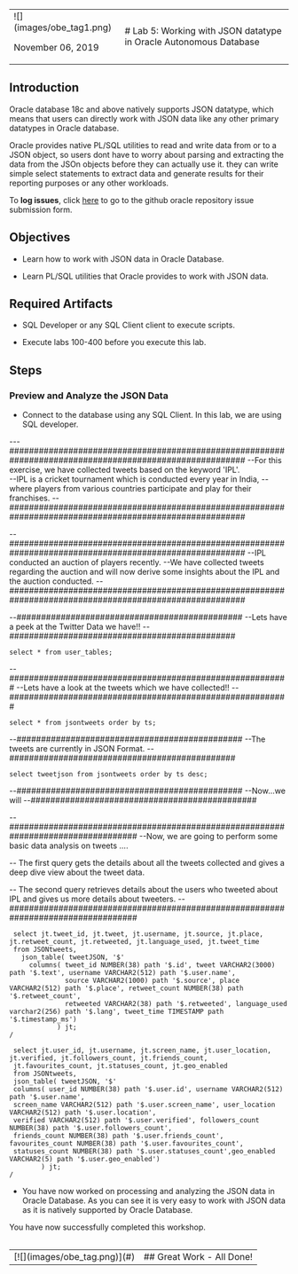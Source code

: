 <table class="tbl-heading"><tr><td class="td-logo">![](images/obe_tag1.png)

November 06, 2019
</td>
<td class="td-banner">
# Lab 5: Working with JSON datatype in Oracle Autonomous Database
</td></tr><table>

## Introduction

Oracle database 18c and above natively supports JSON datatype, which means that users can directly work with JSON data like any other primary datatypes in Oracle database.

Oracle provides native PL/SQL utilities to read and write data from or to a JSON object, so users dont have to worry about parsing and extracting the data from the JSOn objects before they can actually use it. they can write simple select statements to extract data and generate results for their reporting purposes or any other workloads.

To **log issues**, click [here](https://github.com/Abdul-Rafae-Mohammed/StepByStepGuideToSetupPythonAppWithOracleATP/issues/new) to go to the github oracle repository issue submission form.

## Objectives

- Learn how to work with JSON data in Oracle Database.

- Learn PL/SQL utilities that Oracle provides to work with JSON data.

## Required Artifacts

- SQL Developer or any SQL Client client to execute scripts.

- Execute labs 100-400 before you execute this lab.

## Steps

### **Preview and Analyze the JSON Data**

- Connect to the database using any SQL Client. In this lab, we are using SQL developer.

---########################################################################################################
--For this exercise, we have collected tweets based on the keyword 'IPL'.  
--IPL is a cricket tournament which is conducted every year in India, 
--where players from various countries participate and play for their franchises.
--########################################################################################################

--########################################################################################################
--IPL conducted an auction of players recently. 
--We have collected tweets regarding the auction and will now derive some insights about the IPL and the auction conducted.
--########################################################################################################

--##############################################
--Lets have a peek at the Twitter Data we have!!
--##############################################

```
select * from user_tables;
```

--#########################################################
--Lets have a look at the tweets which we have collected!!
--#########################################################

```
select * from jsontweets order by ts;
```

--##############################################
--The tweets are currently in JSON Format.
--##############################################

```
select tweetjson from jsontweets order by ts desc;
```

--##############################################
--Now...we will
--##############################################
 
--##################################################################################
--Now, we are going to perform some basic data analysis on tweets ....

-- The first query gets the details about all the tweets collected and gives a deep dive view about the tweet data.

-- The second query retrieves details about the users who tweeted about IPL and gives us more details about tweeters.
--##################################################################################


```
 select jt.tweet_id, jt.tweet, jt.username, jt.source, jt.place, jt.retweet_count, jt.retweeted, jt.language_used, jt.tweet_time
 from JSONtweets,
   json_table( tweetJSON, '$' 
     columns( tweet_id NUMBER(38) path '$.id', tweet VARCHAR2(3000) path '$.text', username VARCHAR2(512) path '$.user.name', 
              source VARCHAR2(1000) path '$.source', place VARCHAR2(512) path '$.place', retweet_count NUMBER(38) path '$.retweet_count', 
              retweeted VARCHAR2(38) path '$.retweeted', language_used varchar2(256) path '$.lang', tweet_time TIMESTAMP path '$.timestamp_ms')
            ) jt;
/  
```

```
 select jt.user_id, jt.username, jt.screen_name, jt.user_location, jt.verified, jt.followers_count, jt.friends_count, 
 jt.favourites_count, jt.statuses_count, jt.geo_enabled
 from JSONtweets,
 json_table( tweetJSON, '$' 
 columns( user_id NUMBER(38) path '$.user.id', username VARCHAR2(512) path '$.user.name', 
 screen_name VARCHAR2(512) path '$.user.screen_name', user_location VARCHAR2(512) path '$.user.location', 
 verified VARCHAR2(512) path '$.user.verified', followers_count NUMBER(38) path '$.user.followers_count', 
 friends_count NUMBER(38) path '$.user.friends_count', favourites_count NUMBER(38) path '$.user.favourites_count',
 statuses_count NUMBER(38) path '$.user.statuses_count',geo_enabled VARCHAR2(5) path '$.user.geo_enabled')
        ) jt;
/
```


- You have now worked on processing and analyzing the JSON data in Oracle Database. As you can see it is very easy to work with JSON data as it is natively supported by Oracle Database.


You have now successfully completed this workshop.

<table>
<tr><td class="td-logo">[![](images/obe_tag.png)](#)</td>
<td class="td-banner">
## Great Work - All Done!
</td>
</tr>
<table>